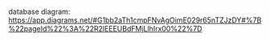 database diagram: https://app.diagrams.net/#G1bb2aTh1cmpFNvAgOimE029r65nTZJzDY#%7B%22pageId%22%3A%22R2lEEEUBdFMjLlhIrx00%22%7D